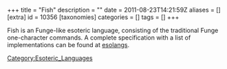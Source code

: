 +++
title = "Fish"
description = ""
date = 2011-08-23T14:21:59Z
aliases = []
[extra]
id = 10356
[taxonomies]
categories = []
tags = []
+++

Fish is an Funge-like esoteric language, consisting of the traditional Funge one-character commands.
A complete specification with a list of implementations can be found at [esolangs](https://rosettacode.org/wiki/eso:Fish).

[Category:Esoteric_Languages](https://rosettacode.org/wiki/Category:Esoteric_Languages)
